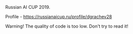 Russian AI CUP 2019.

Profile - https://russianaicup.ru/profile/dgrachev28

Warning! The quality of code is too low. Don't try to read it!
